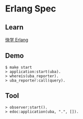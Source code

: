 Erlang Spec
=====

Learn
-----

[快学 Erlang](https://github.com/zhenyuanlau/erlang-spec/blob/main/doc/Erlang.md)

Demo
-----
    $ make start
    > application:start(uba).
    > whereis(uba_reporter).
    > uba_reporter:call(query).


Tool
-----

    > observer:start().
    > edoc:application(uba, ".", []).

